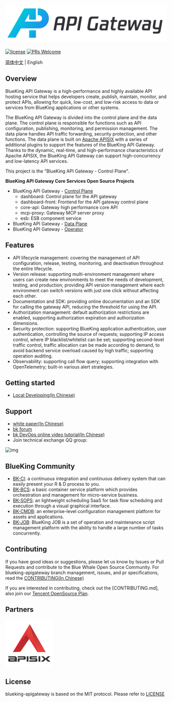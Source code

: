 ![img](docs/resource/img/blueking_apigateway_en.png)
---

[![license](https://img.shields.io/badge/license-MIT-brightgreen.svg?style=flat)](https://github.com/TencentBlueKing/blueking-apigateway/blob/main/LICENSE.txt) [![PRs Welcome](https://img.shields.io/badge/PRs-welcome-brightgreen.svg)](https://github.com/TencentBlueKing/blueking-apigateway/pulls)

[简体中文](README.md) | English

## Overview

BlueKing API Gateway is a high-performance and highly available API hosting service that helps developers create, publish, maintain, monitor, and protect APIs, allowing for quick, low-cost, and low-risk access to data or services from BlueKing applications or other systems.

The BlueKing API Gateway is divided into the control plane and the data plane. The control plane is responsible for functions such as API configuration, publishing, monitoring, and permission management. The data plane handles API traffic forwarding, security protection, and other functions. The data plane is built on [Apache APISIX](https://github.com/apache/apisix) with a series of additional plugins to support the features of the BlueKing API Gateway. Thanks to the dynamic, real-time, and high-performance characteristics of Apache APISIX, the BlueKing API Gateway can support high-concurrency and low-latency API services.

This project is the "BlueKing API Gateway - Control Plane".

**BlueKing API Gateway Core Services Open Source Projects**

- BlueKing API Gateway - [Control Plane](https://github.com/TencentBlueKing/blueking-apigateway)
  - dashboard: Control plane for the API gateway
  - dashboard-front: Frontend for the API gateway control plane
  - core-api: Gateway high performance core API
  - mcp-proxy: Gateway MCP server proxy
  - esb: ESB component service
- BlueKing API Gateway - [Data Plane](https://github.com/TencentBlueKing/blueking-apigateway-apisix)
- BlueKing API Gateway - [Operator](https://github.com/TencentBlueKing/blueking-apigateway-operator)

## Features

- API lifecycle management: covering the management of API configuration, release, testing, monitoring, and deactivation throughout the entire lifecycle.
- Version release: supporting multi-environment management where users can create new environments to meet the needs of development, testing, and production; providing API version management where each environment can switch versions with just one click without affecting each other.
- Documentation and SDK: providing online documentation and an SDK for calling the gateway API, reducing the threshold for using the API.
- Authorization management: default authorization restrictions are enabled, supporting authorization expiration and authorization dimensions.
- Security protection: supporting BlueKing application authentication, user authentication, controlling the source of requests; supporting IP access control, where IP blacklist/whitelist can be set; supporting second-level traffic control, traffic allocation can be made according to demand, to avoid backend service overload caused by high traffic; supporting operation auditing.
- Observability: supporting call flow query; supporting integration with OpenTelemetry; built-in various alert strategies.

## Getting started

- [Local Developing(In Chinese)](docs/DEVELOP_GUIDE.md)

## Support

- [white paper(In Chinese)](https://bk.tencent.com/docs/document/7.0/171/13974)
- [bk forum](https://bk.tencent.com/s-mart/community)
- [bk DevOps online video tutorial(In Chinese)](https://bk.tencent.com/s-mart/video)
- Join technical exchange QQ group:

![img](docs/resource/img/bk_qq_group.png)

## BlueKing Community

- [BK-CI](https://github.com/TencentBlueKing/bk-ci): a continuous integration and continuous delivery system that can
  easily present your R & D process to you.
- [BK-BCS](https://github.com/TencentBlueKing/bk-bcs): a basic container service platform which provides orchestration
  and management for micro-service business.
- [BK-SOPS](https://github.com/TencentBlueKing/bk-sops): an lightweight scheduling SaaS for task flow scheduling and
  execution through a visual graphical interface.
- [BK-CMDB](https://github.com/TencentBlueKing/bk-cmdb): an enterprise-level configuration management platform for
  assets and applications.
- [BK-JOB](https://github.com/TencentBlueKing/bk-job): BlueKing JOB is a set of operation and maintenance script
  management platform with the ability to handle a large number of tasks concurrently.

## Contributing

If you have good ideas or suggestions, please let us know by Issues or Pull Requests and contribute to the Blue Whale
Open Source Community. For blueking-apigateway branch management, issues, and pr specifications, read
the [CONTRIBUTING(In Chinese)](docs/CONTRIBUTING.md)

If you are interested in contributing, check out the [CONTRIBUTING.md], also join
our [Tencent OpenSource Plan](https://opensource.tencent.com/contribution).


## Partners

<a href="https://apisix.apache.org/" target="_blank"><img src="https://github.com/apache/apisix/blob/master/logos/apisix-white-bg.jpg" alt="APISIX logo" height="150px" /></a>

## License

blueking-apigateway is based on the MIT protocol. Please refer to [LICENSE](LICENSE.txt)
